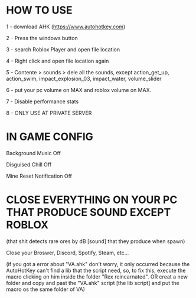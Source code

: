 # HOW TO USE

1 - download AHK (https://www.autohotkey.com)

2 - Press the windows button

3 - search Roblox Player and open file location

4 - Right click and open file location again

5 - Contente > sounds > dele all the sounds, except action_get_up, action_swim, impact_explosion_03, impact_water, volume_slider

6 - put your pc volume on MAX and roblox volume on MAX. 

7 - Disable performance stats

8 - ONLY USE AT PRIVATE SERVER

# IN GAME CONFIG

Background Music Off

Disguised Chill Off

Mine Reset Notification Off

# CLOSE EVERYTHING ON YOUR PC THAT PRODUCE SOUND EXCEPT ROBLOX
(that shit detects rare ores by dB [sound] that they produce when spawn)

Close your Broswer, Discord, Spotify, Steam, etc...

(if you got a error about "VA.ahk" don't worry, it only occurred because the AutoHotKey can't find a lib that the script need, so, to fix this, execute the macro clicking on him inside the folder "Rex reincarnated". OR creat a new folder and copy and past the "VA.ahk" script [the lib script] and put the macro os the same folder of VA)
